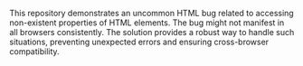 This repository demonstrates an uncommon HTML bug related to accessing non-existent properties of HTML elements.  The bug might not manifest in all browsers consistently.  The solution provides a robust way to handle such situations, preventing unexpected errors and ensuring cross-browser compatibility.